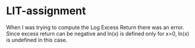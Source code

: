 # LIT-assignment
When I was trying to compute the Log Excess Return there was an error.
Since excess return can be negative and ln(x) is defined only for x>0, ln(x) is undefined in this case.
